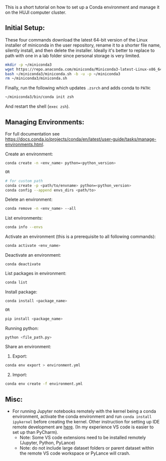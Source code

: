 This is a short tutorial on how to set up a Conda environment and manage it on the HUJI computer cluster.
## Initial Setup:
These four commands download the latest 64-bit version of the Linux installer of miniconda in the user repository, rename it to a shorter file name, silently install, and then delete the installer. Ideally it's better to replace to path with one in a lab folder since personal storage is very limited. 
```sh
mkdir -p ~/miniconda3
wget https://repo.anaconda.com/miniconda/Miniconda3-latest-Linux-x86_64.sh -O ~/miniconda3/miniconda.sh
bash ~/miniconda3/miniconda.sh -b -u -p ~/miniconda3
rm ~/miniconda3/miniconda.sh
```

Finally, run the following which updates `.zsrch` and adds conda to `PATH`:
```sh
~/miniconda3/bin/conda init zsh
```
And restart the shell (`exec zsh`). 
## Managing Environments:
For full documentation see https://docs.conda.io/projects/conda/en/latest/user-guide/tasks/manage-environments.html.


Create an environment:
```sh
conda create -n <env_name> python=<python_version>

OR

# for custom path
conda create -p <path/to/envname> python=<python_version>
conda config --append envs_dirs <path/to>

```

Delete an environment:
```sh
conda remove -n <env_name> --all
```

List environments:
```sh
conda info --envs
```

Activate an environment (this is a prerequisite to all following commands):
```sh
conda activate <env_name>
```

Deactivate an environment:
```
conda deactivate
```

List packages in environment:
```sh
conda list
```

Install package:
```sh 
conda install <package_name>

OR

pip install <package_name>
```


Running python:
```sh
python <file_path.py>
```

Share an environment:
1. Export:
```sh
conda env export > environment.yml
```

2. Import: 
```sh
conda env create -f environment.yml
```


## Misc:
- For running Jupyter notebooks remotely with the kernel being a conda environment, activate the conda environment and run `conda install ipykernel` before creating the kernel. Other instruction for setting up IDE remote development are [here](https://wiki.cs.huji.ac.il/en/wiki/Running_Code_Remotely). (In my experience VS code is easier to set up than PyCharm).
	- Note: Some VS code extensions need to be installed remotely (Jupyter, Python, PyLance)
	- Note: do not include large dataset folders or parent dataset within the remote VS code workspace or PyLance will crash. 